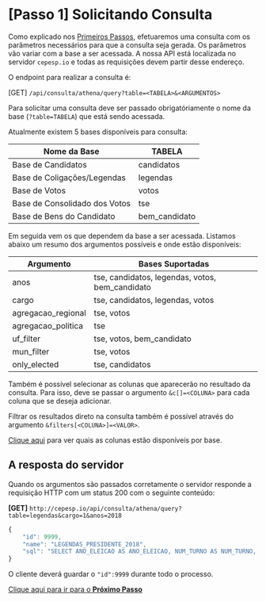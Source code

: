 # [Passo 1] Solicitando Consulta
Como explicado nos [Primeiros Passos](01_PrimeirosPassos.md), efetuaremos uma consulta com os parâmetros necessários para que a consulta seja gerada.
Os parâmetros vão variar com a base a ser acessada. 
A nossa API está localizada no servidor `cepesp.io` e todas as requisições devem partir desse endereço.

O endpoint para realizar a consulta é:

[GET] `/api/consulta/athena/query?table=<TABELA>&<ARGUMENTOS>`

Para solicitar uma consulta deve ser passado obrigatóriamente o nome da base (`?table=TABELA`) que está sendo acessada.

Atualmente existem 5 bases disponíveis para consulta:

| Nome da Base                  | TABELA        |
|-------------------------------|---------------|
| Base de Candidatos            | candidatos    |
| Base de Coligações/Legendas   | legendas      |
| Base de Votos                 | votos         |
| Base de Consolidado dos Votos | tse           |
| Base de Bens do Candidato     | bem_candidato |

Em seguida vem os <ARGUMENTOS> que dependem da base a ser acessada.
Listamos abaixo um resumo dos argumentos possíveis e onde estão disponíveis:

| Argumento                     | Bases Suportadas                                |
|-------------------------------|-------------------------------------------------|
| anos                          | tse, candidatos, legendas, votos, bem_candidato |
| cargo                         | tse, candidatos, legendas, votos                |
| agregacao_regional            | tse, votos                                      |
| agregacao_politica            | tse                                             |
| uf_filter                     | tse, votos, bem_candidato                       |
| mun_filter                    | tse, votos                                      |
| only_elected                  | tse, candidatos                                 |

Também é possível selecionar as colunas que aparecerão no resultado da consulta. 
Para isso, deve se passar o argumento `&c[]=<COLUNA>` para cada coluna que se deseja adicionar.

Filtrar os resultados direto na consulta também é possível através do argumento `&filters[<COLUNA>]=<VALOR>`.

[Clique aqui](https://github.com/Cepesp-Fgv/tse-dados/wiki/Colunas) para ver quais as colunas estão disponíveis por base.

## A resposta do servidor
Quando os argumentos são passados corretamente o servidor responde a requisição HTTP com um status 200 com o seguinte conteúdo:

**[GET]** `http://cepesp.io/api/consulta/athena/query?table=legendas&cargo=1&anos=2018`
```js
{
    "id": 9999, 
    "name": "LEGENDAS_PRESIDENTE_2018", 
    "sql": "SELECT ANO_ELEICAO AS ANO_ELEICAO, NUM_TURNO AS NUM_TURNO, SIGLA_UF AS SIGLA_UF, SIGLA_UE AS SIGLA_UE, CODIGO_CARGO AS CODIGO_CARGO, TIPO_LEGENDA AS TIPO_LEGENDA, NUMERO_PARTIDO AS NUMERO_PARTIDO, SIGLA_PARTIDO AS SIGLA_PARTIDO, COMPOSICAO_COLIGACAO AS COMPOSICAO_COLIGACAO FROM legendas AS v WHERE p_ano IN ('2018') AND (p_cargo = '1') ORDER BY ANO_ELEICAO ASC, SIGLA_UF ASC, SIGLA_UE ASC, CODIGO_CARGO ASC, NUMERO_PARTIDO ASC"
}
```

O cliente deverá guardar o `"id":9999` durante todo o processo.

[Clique aqui para ir para o **Próximo Passo**](03_Espera.md)
